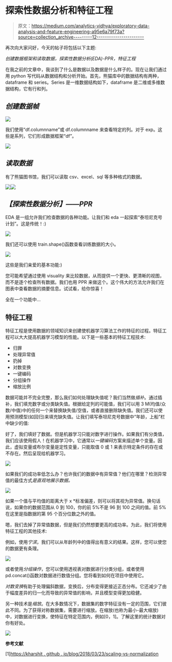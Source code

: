 # 探索性数据分析和特征工程

> 原文：<https://medium.com/analytics-vidhya/exploratory-data-analysis-and-feature-engineering-a95e6a79f73a?source=collection_archive---------12----------------------->

再次向大家问好，今天的帖子将包括以下主题:

*创建数据框架和读取数据，探索性数据分析(EDA)-PPR，特征工程*

在我之前的文章中，我谈到了什么是数据以及数据是什么样子的。现在让我们通过用 python 写代码从数据结构和分析开始。首先，熊猫库中的数据结构有两种，dataframe 和 series。Series 是一维数据结构如下，dataframe 是二维或多维数据结构，它有行和列。

## ***创建数据帧***

![](img/d951229fae66da8d08ce6b2088a47e7e.png)

我们使用“df.columnname”或 df.columnname 来查看特定的列。对于 exp。这些是系列，它们形成数据框架“df”。

![](img/52047cbe1fca380cc39bbd0267398f39.png)

## ***读取数据***

有了熊猫图书馆，我们可以读取 csv、excel、sql 等多种格式的数据。

![](img/a84e5c78b350a59c75217d0ffec9361c.png)![](img/09934697b68921b0f0a0dc4d05178c55.png)

## ***【探索性数据分析】——PPR***

EDA 是一组允许我们检查数据的各种功能。让我们和 eda 一起探索“泰坦尼克号计划”。这是传统！:)

![](img/2097d99f19a6186abdcfdcf3ae6017a3.png)

我们还可以使用 train.shape()函数查看训练数据的大小。

![](img/28e2e0219b4efe1c4728c2cb260ff8c7.png)

这些是我们亲爱的基本功能:)

您可能希望通过使用 visuality 来比较数据，从而提供一个更快、更清晰的视图，而不是逐个检查所有数据。我们也用 PPR 来做这个。这个伟大的方法允许我们在图表中查看数据的摘要信息。试试看，给你惊喜！

全在一个功能中…

## 特征工程

特征工程是使用数据的领域知识来创建使机器学习算法工作的特征的过程。特征工程可以大大提高机器学习模型的性能。以下是一些基本的特征工程技术:

*   归罪
*   处理异常值
*   扔掉
*   对数变换
*   一键编码
*   分组操作
*   缩放比例

数据可能并不完全完整，那么我们如何处理缺失值呢？我们当然做*插补*。通过插补，我们填充数字或分类缺失值。根据给定列的可能值，我们可以用 3 M(均值/众数/中值)中的任何一个来替换缺失值/空值，或者直接删除缺失值。我们还可以使用预测模型(如回归)来填充缺失值。让我们填写泰坦尼克号数据中“年龄，上船”栏中缺少的值:

好了，我们填好了数据。但是机器学习只能对数字进行操作。如果我们有分类值，我们应该使用假人！在机器学习中，它通常以*一键编码*方案来描述单个变量。因此，虚拟变量或布尔变量是定性变量，只能取值 0 或 1 来表示特定条件的存在或不存在。然后呈现给机器学习。

![](img/694130aff23ec2d79292d651d179afbf.png)

如果我们的成功率低怎么办？也许我们的数据中有异常值？他们在哪里？检测异常值的最佳方式*是直观地展示数据。*

![](img/6c28209ea1f5f61e94a8dbbb1b183be4.png)

如果一个值与平均值的距离大于 x *标准偏差，则可以将其视为异常值。换句话说，如果你的数据范围从 0 到 100，你的前 5%不是 96 到 100 之间的值。前 5%在这里是指数据的第 95 个百分位数之外的值。

嗯，我们去掉了异常值数据，但是我们仍然想要更高的成功率。为此，我们将使用特征工程的其他技术:

例如，使用*宁滨*，我们可以从年龄列中的值得出有意义的结果。这样，您可以使您的数据更有条理。

![](img/ee850a50224cd5961f8b3d62a0933fca.png)

或者使用*分组操作*，您可以使用透视表对数据进行分类分组，或者使用 pd.concat()函数对数据进行数值分组。您将看到如何在项目中使用它。

*对数变换*有助于处理偏斜数据，变换后，分布变得更接近正态分布。它还减少了由于幅度差异的归一化而导致的异常值的影响，并且模型变得更加稳健。

另一种技术是*缩放*。在大多数情况下，数据集的数字特征没有一定的范围，它们彼此不同。为了获得对称数据集，需要进行缩放。在缩放(也称为最小-最大缩放)中，对数据进行变换，使特征在特定范围内，例如[0，1]。了解这里的统计数据对你有好处。

![](img/9c2313e4a08d5dbbc91767db20d8b56e.png)

**参考文献**

[1][https://kharshit . github . io/blog/2018/03/23/scaling-vs-normalization](https://kharshit.github.io/blog/2018/03/23/scaling-vs-normalization)
